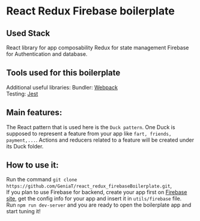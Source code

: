# React Redux Firebase boilerplate
## Used Stack
React library for app composability
Redux for state management
Firebase for Authentication and database.

## Tools used for this boilerplate

Additional useful libraries:
Bundler: <a href="https://webpack.js.org/">Webpack</a><br>
Testing: <a href="https://facebook.github.io/jest/">Jest</a>

## Main features:
The React pattern that is used here is the `Duck pattern`. One Duck is supposed to represent a feature from your app like `fart, friends, payment,...`. Actions and reducers related to a feature will be created under its Duck folder.

## How to use it:
Run the command `git clone https://github.com/GeniaT/react_redux_firebaseBoilerplate.git`, <br>
If you plan to use Firebase for backend, create your app first on <a href="https://console.firebase.google.com/u/0/">Firebase site</a>, get the config info for your app and insert it in `utils/firebase` file. <br>
Run `npm run dev-server` and you are ready to open the boilerplate app and start tuning it!
